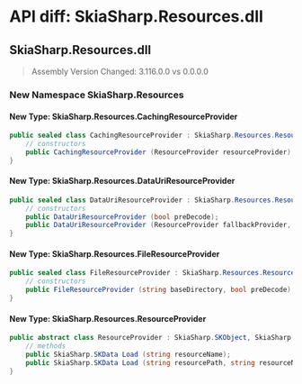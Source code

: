 # API diff: SkiaSharp.Resources.dll

## SkiaSharp.Resources.dll

> Assembly Version Changed: 3.116.0.0 vs 0.0.0.0

### New Namespace SkiaSharp.Resources

#### New Type: SkiaSharp.Resources.CachingResourceProvider

```csharp
public sealed class CachingResourceProvider : SkiaSharp.Resources.ResourceProvider, SkiaSharp.ISKReferenceCounted, SkiaSharp.ISKSkipObjectRegistration {
	// constructors
	public CachingResourceProvider (ResourceProvider resourceProvider);
}
```

#### New Type: SkiaSharp.Resources.DataUriResourceProvider

```csharp
public sealed class DataUriResourceProvider : SkiaSharp.Resources.ResourceProvider, SkiaSharp.ISKReferenceCounted, SkiaSharp.ISKSkipObjectRegistration {
	// constructors
	public DataUriResourceProvider (bool preDecode);
	public DataUriResourceProvider (ResourceProvider fallbackProvider, bool preDecode);
}
```

#### New Type: SkiaSharp.Resources.FileResourceProvider

```csharp
public sealed class FileResourceProvider : SkiaSharp.Resources.ResourceProvider, SkiaSharp.ISKReferenceCounted, SkiaSharp.ISKSkipObjectRegistration {
	// constructors
	public FileResourceProvider (string baseDirectory, bool preDecode);
}
```

#### New Type: SkiaSharp.Resources.ResourceProvider

```csharp
public abstract class ResourceProvider : SkiaSharp.SKObject, SkiaSharp.ISKReferenceCounted, SkiaSharp.ISKSkipObjectRegistration {
	// methods
	public SkiaSharp.SKData Load (string resourceName);
	public SkiaSharp.SKData Load (string resourcePath, string resourceName);
}
```

